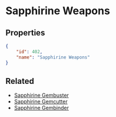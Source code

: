 # Sapphirine Weapons

<no description available>

## Properties

```json
{
    "id": 402,
    "name": "Sapphirine Weapons"
}
```

## Related

- [Sapphirine Gembuster](../items/21686-sapphirine-gembuster.md)
- [Sapphirine Gemcutter](../items/21687-sapphirine-gemcutter.md)
- [Sapphirine Gembinder](../items/21688-sapphirine-gembinder.md)

